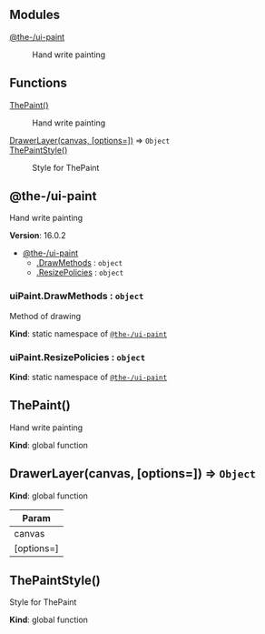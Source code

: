 <!--- Code generated by @the-/script-doc. DO NOT EDIT. -->

## Modules

<dl>
<dt><a href="#module_@the-/ui-paint">@the-/ui-paint</a></dt>
<dd><p>Hand write painting</p>
</dd>
</dl>

## Functions

<dl>
<dt><a href="#ThePaint">ThePaint()</a></dt>
<dd><p>Hand write painting</p>
</dd>
<dt><a href="#DrawerLayer">DrawerLayer(canvas, [options&#x3D;])</a> ⇒ <code>Object</code></dt>
<dd></dd>
<dt><a href="#ThePaintStyle">ThePaintStyle()</a></dt>
<dd><p>Style for ThePaint</p>
</dd>
</dl>

<a name="module_@the-/ui-paint"></a>

## @the-/ui-paint
Hand write painting

**Version**: 16.0.2  

* [@the-/ui-paint](#module_@the-/ui-paint)
    * [.DrawMethods](#module_@the-/ui-paint.DrawMethods) : <code>object</code>
    * [.ResizePolicies](#module_@the-/ui-paint.ResizePolicies) : <code>object</code>

<a name="module_@the-/ui-paint.DrawMethods"></a>

### uiPaint.DrawMethods : <code>object</code>
Method of drawing

**Kind**: static namespace of [<code>@the-/ui-paint</code>](#module_@the-/ui-paint)  
<a name="module_@the-/ui-paint.ResizePolicies"></a>

### uiPaint.ResizePolicies : <code>object</code>
**Kind**: static namespace of [<code>@the-/ui-paint</code>](#module_@the-/ui-paint)  
<a name="ThePaint"></a>

## ThePaint()
Hand write painting

**Kind**: global function  
<a name="DrawerLayer"></a>

## DrawerLayer(canvas, [options&#x3D;]) ⇒ <code>Object</code>
**Kind**: global function  

| Param |
| --- |
| canvas | 
| [options=] | 

<a name="ThePaintStyle"></a>

## ThePaintStyle()
Style for ThePaint

**Kind**: global function  
